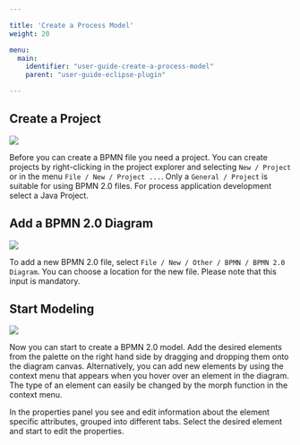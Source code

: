 ```yaml
---

title: 'Create a Process Model'
weight: 20

menu:
  main:
    identifier: "user-guide-create-a-process-model"
    parent: "user-guide-eclipse-plugin"

---
```



## Create a Project

<div class="row">
  <div class="col-xs-6 col-sm-6 col-md-3">
    <img data-img-thumb src="ref:asset:/assets/img/implementation-modeler/modeler-new-project.png" />
  </div>
  <div class="col-xs-6 col-sm-6 col-md-9">
    <p>
      Before you can create a BPMN file you need a project. You can create projects by right-clicking in the project explorer and selecting <code>New / Project</code> or in the menu <code>File / New / Project ...</code>. Only a <code>General / Project</code> is suitable for using BPMN 2.0 files. For process application development select a Java Project. 
    </p>
  </div>
</div>

## Add a BPMN 2.0 Diagram 

<div class="row">
  <div class="col-xs-6 col-sm-6 col-md-3">
    <img data-img-thumb src="ref:asset:/assets/img/implementation-modeler/modeler-new-diagram.png" />
  </div>
  <div class="col-xs-6 col-sm-6 col-md-9">
     <p>
       To add a new BPMN 2.0 file, select <code>File / New / Other / BPMN / BPMN 2.0 Diagram</code>. You can choose a location for the new file. Please note that this input is mandatory.
     </p>
  </div>
</div>

## Start Modeling

<div class="row">
  <div class="col-xs-6 col-sm-6 col-md-3">
    <img data-img-thumb src="ref:asset:/assets/img/implementation-modeler/modeler-start-modeling.png" />
  </div>
  <div class="col-xs-6 col-sm-6 col-md-9">
     <p>
       Now you can start to create a BPMN 2.0 model. Add the desired elements from the palette on the right hand side by dragging and dropping them onto the diagram canvas. Alternatively, you can add new elements by using the context menu that appears when you hover over an element in the diagram. The type of an element can easily be changed by the morph function in the context menu.  
     </p>
     <p>
       In the properties panel you see and edit information about the element specific attributes, grouped into different tabs. Select the desired element and start to edit the properties.
     </p>
  </div>
</div>